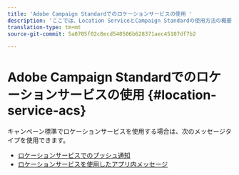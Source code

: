```yaml
---
title: 'Adobe Campaign Standardでのロケーションサービスの使用 '
description: 'ここでは、Location ServiceとCampaign Standardの使用方法の概要を説明します。 '
translation-type: tm+mt
source-git-commit: 5a0705f02c8ecd540506b628371aec45107df7b2

---
```



# Adobe Campaign Standardでのロケーションサービスの使用 {#location-service-acs}

キャンペーン標準でロケーションサービスを使用する場合は、次のメッセージタイプを使用できます。

* [ロケーションサービスでのプッシュ通知](/help/use-places-with-other-solutions/places-acs/places-acs-push-notifications.md)
* [ロケーションサービスを使用したアプリ内メッセージ](/help/use-places-with-other-solutions/places-acs/places-acs-in-app-messages.md)